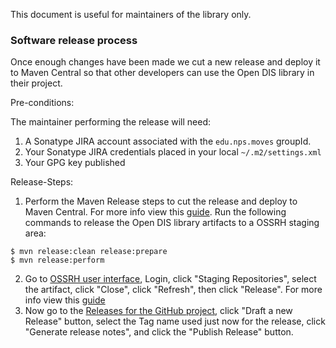 This document is useful for maintainers of the library only.

### Software release process

Once enough changes have been made we cut a new release and deploy it to Maven Central so that other developers can use the Open DIS library in their project.

Pre-conditions:

The maintainer performing the release will need:

1. A Sonatype JIRA account associated with the `edu.nps.moves` groupId.
2. Your Sonatype JIRA credentials placed in your local `~/.m2/settings.xml`
3. Your GPG key published

Release-Steps:

1. Perform the Maven Release steps to cut the release and deploy to Maven Central. For more info view this [guide](https://central.sonatype.org/pages/apache-maven.html). Run the following commands to release the Open DIS library artifacts to a OSSRH staging area:

```
$ mvn release:clean release:prepare
$ mvn release:perform
```

2. Go to [OSSRH user interface](https://oss.sonatype.org/), Login, click "Staging Repositories", select the artifact, click "Close", click "Refresh", then click "Release". For more info view this [guide](https://central.sonatype.org/pages/releasing-the-deployment.html)
3. Now go to the [Releases for the GitHub project](https://github.com/open-dis/open-dis-java/releases), click "Draft a new Release" button, select the Tag name used just now for the release, click "Generate release notes", and click the "Publish Release" button.
